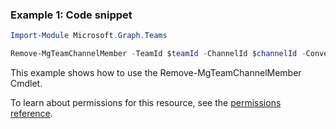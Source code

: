 ### Example 1: Code snippet

```powershellImport-Module Microsoft.Graph.Teams

Remove-MgTeamChannelMember -TeamId $teamId -ChannelId $channelId -ConversationMemberId $conversationMemberId
```
This example shows how to use the Remove-MgTeamChannelMember Cmdlet.
To learn about permissions for this resource, see the [permissions reference](/graph/permissions-reference).

